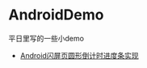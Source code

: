 # AndroidDemo
平日里写的一些小demo



- [Android闪屏页圆形倒计时进度条实现](https://juejin.im/post/5a329793518825214c7f1170)
